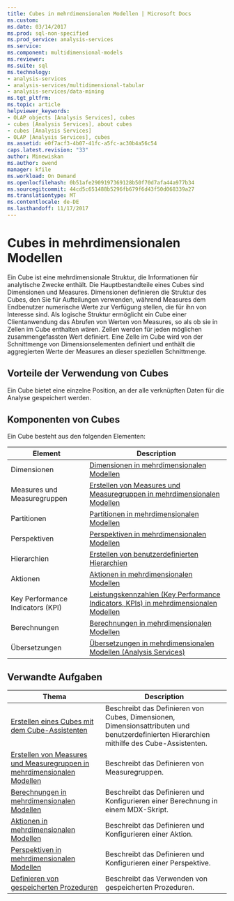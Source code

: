 ```yaml
---
title: Cubes in mehrdimensionalen Modellen | Microsoft Docs
ms.custom: 
ms.date: 03/14/2017
ms.prod: sql-non-specified
ms.prod_service: analysis-services
ms.service: 
ms.component: multidimensional-models
ms.reviewer: 
ms.suite: sql
ms.technology:
- analysis-services
- analysis-services/multidimensional-tabular
- analysis-services/data-mining
ms.tgt_pltfrm: 
ms.topic: article
helpviewer_keywords:
- OLAP objects [Analysis Services], cubes
- cubes [Analysis Services], about cubes
- cubes [Analysis Services]
- OLAP [Analysis Services], cubes
ms.assetid: e0f7acf3-4b07-41fc-a5fc-ac30b4a56c54
caps.latest.revision: "33"
author: Minewiskan
ms.author: owend
manager: kfile
ms.workload: On Demand
ms.openlocfilehash: 0b51afe2909197369128b50f70d7afa44a977b34
ms.sourcegitcommit: 44cd5c651488b5296fb679f6d43f50d068339a27
ms.translationtype: MT
ms.contentlocale: de-DE
ms.lasthandoff: 11/17/2017
---
```

# <a name="cubes-in-multidimensional-models"></a>Cubes in mehrdimensionalen Modellen
  Ein Cube ist eine mehrdimensionale Struktur, die Informationen für analytische Zwecke enthält. Die Hauptbestandteile eines Cubes sind Dimensionen und Measures. Dimensionen definieren die Struktur des Cubes, den Sie für Aufteilungen verwenden, während Measures dem Endbenutzer numerische Werte zur Verfügung stellen, die für ihn von Interesse sind. Als logische Struktur ermöglicht ein Cube einer Clientanwendung das Abrufen von Werten von Measures, so als ob sie in Zellen im Cube enthalten wären. Zellen werden für jeden möglichen zusammengefassten Wert definiert. Eine Zelle im Cube wird von der Schnittmenge von Dimensionselementen definiert und enthält die aggregierten Werte der Measures an dieser speziellen Schnittmenge.  
  
## <a name="benefits-of-using-cubes"></a>Vorteile der Verwendung von Cubes  
 Ein Cube bietet eine einzelne Position, an der alle verknüpften Daten für die Analyse gespeichert werden.  
  
## <a name="components-of-cubes"></a>Komponenten von Cubes  
 Ein Cube besteht aus den folgenden Elementen:  
  
|Element|Description|  
|-------------|-----------------|  
|Dimensionen|[Dimensionen in mehrdimensionalen Modellen](../../analysis-services/multidimensional-models/dimensions-in-multidimensional-models.md)|  
|Measures und Measuregruppen|[Erstellen von Measures und Measuregruppen in mehrdimensionalen Modellen](../../analysis-services/multidimensional-models/create-measures-and-measure-groups-in-multidimensional-models.md)|  
|Partitionen|[Partitionen in mehrdimensionalen Modellen](../../analysis-services/multidimensional-models/partitions-in-multidimensional-models.md)|  
|Perspektiven|[Perspektiven in mehrdimensionalen Modellen](../../analysis-services/multidimensional-models/perspectives-in-multidimensional-models.md)|  
|Hierarchien|[Erstellen von benutzerdefinierten Hierarchien](../../analysis-services/multidimensional-models/user-defined-hierarchies-create.md)|  
|Aktionen|[Aktionen in mehrdimensionalen Modellen](../../analysis-services/multidimensional-models/actions-in-multidimensional-models.md)|  
|Key Performance Indicators (KPI)|[Leistungskennzahlen &#40;Key Performance Indicators, KPIs&#41; in mehrdimensionalen Modellen](../../analysis-services/multidimensional-models/key-performance-indicators-kpis-in-multidimensional-models.md)|  
|Berechnungen|[Berechnungen in mehrdimensionalen Modellen](../../analysis-services/multidimensional-models/calculations-in-multidimensional-models.md)|  
|Übersetzungen|[Übersetzungen in mehrdimensionalen Modellen &#40;Analysis Services&#41;](../../analysis-services/multidimensional-models/translations-in-multidimensional-models-analysis-services.md)|  
  
## <a name="related-tasks"></a>Verwandte Aufgaben  
  
|Thema|Description|  
|-----------|-----------------|  
|[Erstellen eines Cubes mit dem Cube-Assistenten](../../analysis-services/multidimensional-models/create-a-cube-using-the-cube-wizard.md)|Beschreibt das Definieren von Cubes, Dimensionen, Dimensionsattributen und benutzerdefinierten Hierarchien mithilfe des Cube-Assistenten.|  
|[Erstellen von Measures und Measuregruppen in mehrdimensionalen Modellen](../../analysis-services/multidimensional-models/create-measures-and-measure-groups-in-multidimensional-models.md)|Beschreibt das Definieren von Measuregruppen.|  
|[Berechnungen in mehrdimensionalen Modellen](../../analysis-services/multidimensional-models/calculations-in-multidimensional-models.md)|Beschreibt das Definieren und Konfigurieren einer Berechnung in einem MDX-Skript.|  
|[Aktionen in mehrdimensionalen Modellen](../../analysis-services/multidimensional-models/actions-in-multidimensional-models.md)|Beschreibt das Definieren und Konfigurieren einer Aktion.|  
|[Perspektiven in mehrdimensionalen Modellen](../../analysis-services/multidimensional-models/perspectives-in-multidimensional-models.md)|Beschreibt das Definieren und Konfigurieren einer Perspektive.|  
|[Definieren von gespeicherten Prozeduren](../../analysis-services/multidimensional-models-extending-olap-stored-procedures/defining-stored-procedures.md)|Beschreibt das Verwenden von gespeicherten Prozeduren.|  
  
  
